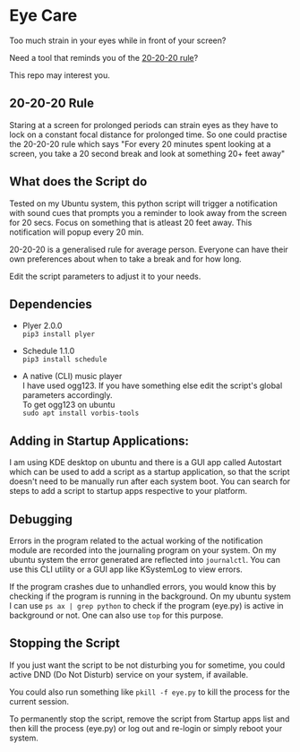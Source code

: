 # Eye Care

Too much strain in your eyes while in front of your screen?

Need a tool that reminds you of the [20-20-20 rule](https://www.medicalnewstoday.com/articles/321536#supporting-evidence)?

This repo may interest you.


## 20-20-20 Rule

Staring at a screen for prolonged periods can strain eyes as they have to lock on a constant focal distance for prolonged time. So one could 
practise the 20-20-20 rule which says "For every 20 minutes spent looking at a screen, you take a 20 second break and look at something 20+ feet away"

## What does the Script do

Tested on my Ubuntu system, this python script will trigger a notification with sound cues that prompts you a reminder to look away from the screen for
20 secs. Focus on something that is atleast 20 feet away. This notification will popup every 20 min.

20-20-20 is a generalised rule for average person. Everyone can have their own preferences about when to take a break and for how long.

Edit the script parameters to adjust it to your needs.


## Dependencies

* Plyer 2.0.0  
`pip3 install plyer`

* Schedule 1.1.0  
`pip3 install schedule`

* A native (CLI) music player\
I have used ogg123. If you have something else edit the script's global parameters accordingly.\
To get ogg123 on ubuntu\
`sudo apt install vorbis-tools`

## Adding in Startup Applications:

I am using KDE desktop on ubuntu and there is a GUI app called Autostart which can be used to add a script as a startup application, so that the script doesn't need to be manually run after each system boot. You can search for steps to add a script to startup apps respective to your platform.


## Debugging

Errors in the program related to the actual working of the notification module are recorded
into the journaling program on your system. On my ubuntu system the error generated are reflected
into `journalctl`. You can use this CLI utility or a GUI app like KSystemLog to view errors.

If the program crashes due to unhandled errors, you would know this by checking if the program
is running in the background. On my ubuntu system I can use `ps ax | grep python` to check
if the program (eye.py) is active in background or not.
One can also use `top` for this purpose.


## Stopping the Script

If you just want the script to be not disturbing you for sometime, you could active DND (Do Not Disturb)
service on your system, if available.

You could also run something like `pkill -f eye.py` to kill the process for the current session.

To permanently stop the script, remove the script from Startup apps list and then kill the 
process (eye.py) or log out and re-login or simply reboot your system.
